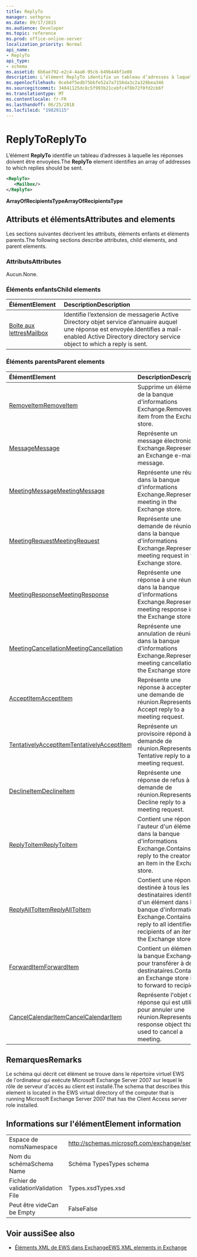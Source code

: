 ```yaml
---
title: ReplyTo
manager: sethgros
ms.date: 09/17/2015
ms.audience: Developer
ms.topic: reference
ms.prod: office-online-server
localization_priority: Normal
api_name:
- ReplyTo
api_type:
- schema
ms.assetid: 6b6ae792-e2c4-4aa0-95cb-b49b446f1e08
description: L’élément ReplyTo identifie un tableau d’adresses à laquelle les réponses doivent être envoyées.
ms.openlocfilehash: 0ceb4f5edb75bbfe52a7a7156da3c2a328bea346
ms.sourcegitcommit: 34041125dc8c5f993b21cebfc4f8b72f0fd2cb6f
ms.translationtype: MT
ms.contentlocale: fr-FR
ms.lasthandoff: 06/25/2018
ms.locfileid: "19829115"
---
```

# <a name="replyto"></a><span data-ttu-id="717a8-103">ReplyTo</span><span class="sxs-lookup"><span data-stu-id="717a8-103">ReplyTo</span></span>

<span data-ttu-id="717a8-104">L’élément **ReplyTo** identifie un tableau d’adresses à laquelle les réponses doivent être envoyées.</span><span class="sxs-lookup"><span data-stu-id="717a8-104">The **ReplyTo** element identifies an array of addresses to which replies should be sent.</span></span> 
  
```xml
<ReplyTo>
   <Mailbox/>
</ReplyTo>
```

 <span data-ttu-id="717a8-105">**ArrayOfRecipientsType**</span><span class="sxs-lookup"><span data-stu-id="717a8-105">**ArrayOfRecipientsType**</span></span>
## <a name="attributes-and-elements"></a><span data-ttu-id="717a8-106">Attributs et éléments</span><span class="sxs-lookup"><span data-stu-id="717a8-106">Attributes and elements</span></span>

<span data-ttu-id="717a8-107">Les sections suivantes décrivent les attributs, éléments enfants et éléments parents.</span><span class="sxs-lookup"><span data-stu-id="717a8-107">The following sections describe attributes, child elements, and parent elements.</span></span>
  
### <a name="attributes"></a><span data-ttu-id="717a8-108">Attributs</span><span class="sxs-lookup"><span data-stu-id="717a8-108">Attributes</span></span>

<span data-ttu-id="717a8-109">Aucun.</span><span class="sxs-lookup"><span data-stu-id="717a8-109">None.</span></span>
  
### <a name="child-elements"></a><span data-ttu-id="717a8-110">Éléments enfants</span><span class="sxs-lookup"><span data-stu-id="717a8-110">Child elements</span></span>

|<span data-ttu-id="717a8-111">**Élément**</span><span class="sxs-lookup"><span data-stu-id="717a8-111">**Element**</span></span>|<span data-ttu-id="717a8-112">**Description**</span><span class="sxs-lookup"><span data-stu-id="717a8-112">**Description**</span></span>|
|:-----|:-----|
|[<span data-ttu-id="717a8-113">Boîte aux lettres</span><span class="sxs-lookup"><span data-stu-id="717a8-113">Mailbox</span></span>](mailbox.md) <br/> |<span data-ttu-id="717a8-114">Identifie l’extension de messagerie Active Directory objet service d’annuaire auquel une réponse est envoyée.</span><span class="sxs-lookup"><span data-stu-id="717a8-114">Identifies a mail-enabled Active Directory directory service object to which a reply is sent.</span></span>  <br/> |
   
### <a name="parent-elements"></a><span data-ttu-id="717a8-115">Éléments parents</span><span class="sxs-lookup"><span data-stu-id="717a8-115">Parent elements</span></span>

|<span data-ttu-id="717a8-116">**Élément**</span><span class="sxs-lookup"><span data-stu-id="717a8-116">**Element**</span></span>|<span data-ttu-id="717a8-117">**Description**</span><span class="sxs-lookup"><span data-stu-id="717a8-117">**Description**</span></span>|
|:-----|:-----|
|[<span data-ttu-id="717a8-118">RemoveItem</span><span class="sxs-lookup"><span data-stu-id="717a8-118">RemoveItem</span></span>](removeitem.md) <br/> |<span data-ttu-id="717a8-119">Supprime un élément de la banque d'informations Exchange.</span><span class="sxs-lookup"><span data-stu-id="717a8-119">Removes an item from the Exchange store.</span></span>  <br/> |
|[<span data-ttu-id="717a8-120">Message</span><span class="sxs-lookup"><span data-stu-id="717a8-120">Message</span></span>](message-ex15websvcsotherref.md) <br/> |<span data-ttu-id="717a8-121">Représente un message électronique Exchange.</span><span class="sxs-lookup"><span data-stu-id="717a8-121">Represents an Exchange e-mail message.</span></span>  <br/> |
|[<span data-ttu-id="717a8-122">MeetingMessage</span><span class="sxs-lookup"><span data-stu-id="717a8-122">MeetingMessage</span></span>](meetingmessage.md) <br/> |<span data-ttu-id="717a8-123">Représente une réunion dans la banque d'informations Exchange.</span><span class="sxs-lookup"><span data-stu-id="717a8-123">Represents a meeting in the Exchange store.</span></span>  <br/> |
|[<span data-ttu-id="717a8-124">MeetingRequest</span><span class="sxs-lookup"><span data-stu-id="717a8-124">MeetingRequest</span></span>](meetingrequest.md) <br/> |<span data-ttu-id="717a8-125">Représente une demande de réunion dans la banque d'informations Exchange.</span><span class="sxs-lookup"><span data-stu-id="717a8-125">Represents a meeting request in the Exchange store.</span></span>  <br/> |
|[<span data-ttu-id="717a8-126">MeetingResponse</span><span class="sxs-lookup"><span data-stu-id="717a8-126">MeetingResponse</span></span>](meetingresponse.md) <br/> |<span data-ttu-id="717a8-127">Représente une réponse à une réunion dans la banque d'informations Exchange.</span><span class="sxs-lookup"><span data-stu-id="717a8-127">Represents a meeting response in the Exchange store.</span></span>  <br/> |
|[<span data-ttu-id="717a8-128">MeetingCancellation</span><span class="sxs-lookup"><span data-stu-id="717a8-128">MeetingCancellation</span></span>](meetingcancellation.md) <br/> |<span data-ttu-id="717a8-129">Représente une annulation de réunion dans la banque d'informations Exchange.</span><span class="sxs-lookup"><span data-stu-id="717a8-129">Represents a meeting cancellation in the Exchange store.</span></span>  <br/> |
|[<span data-ttu-id="717a8-130">AcceptItem</span><span class="sxs-lookup"><span data-stu-id="717a8-130">AcceptItem</span></span>](acceptitem.md) <br/> |<span data-ttu-id="717a8-131">Représente une réponse à accepter à une demande de réunion.</span><span class="sxs-lookup"><span data-stu-id="717a8-131">Represents an Accept reply to a meeting request.</span></span>  <br/> |
|[<span data-ttu-id="717a8-132">TentativelyAcceptItem</span><span class="sxs-lookup"><span data-stu-id="717a8-132">TentativelyAcceptItem</span></span>](tentativelyacceptitem.md) <br/> |<span data-ttu-id="717a8-133">Représente un provisoire répond à une demande de réunion.</span><span class="sxs-lookup"><span data-stu-id="717a8-133">Represents a Tentative reply to a meeting request.</span></span>  <br/> |
|[<span data-ttu-id="717a8-134">DeclineItem</span><span class="sxs-lookup"><span data-stu-id="717a8-134">DeclineItem</span></span>](declineitem.md) <br/> |<span data-ttu-id="717a8-135">Représente une réponse de refus à une demande de réunion.</span><span class="sxs-lookup"><span data-stu-id="717a8-135">Represents a Decline reply to a meeting request.</span></span>  <br/> |
|[<span data-ttu-id="717a8-136">ReplyToItem</span><span class="sxs-lookup"><span data-stu-id="717a8-136">ReplyToItem</span></span>](replytoitem.md) <br/> |<span data-ttu-id="717a8-137">Contient une réponse à l'auteur d'un élément dans la banque d'informations Exchange.</span><span class="sxs-lookup"><span data-stu-id="717a8-137">Contains a reply to the creator of an item in the Exchange store.</span></span>  <br/> |
|[<span data-ttu-id="717a8-138">ReplyAllToItem</span><span class="sxs-lookup"><span data-stu-id="717a8-138">ReplyAllToItem</span></span>](replyalltoitem.md) <br/> |<span data-ttu-id="717a8-139">Contient une réponse destinée à tous les destinataires identifiés d'un élément dans la banque d'informations Exchange.</span><span class="sxs-lookup"><span data-stu-id="717a8-139">Contains a reply to all identified recipients of an item in the Exchange store.</span></span>  <br/> |
|[<span data-ttu-id="717a8-140">ForwardItem</span><span class="sxs-lookup"><span data-stu-id="717a8-140">ForwardItem</span></span>](forwarditem.md) <br/> |<span data-ttu-id="717a8-141">Contient un élément de la banque Exchange pour transférer à des destinataires.</span><span class="sxs-lookup"><span data-stu-id="717a8-141">Contains an Exchange store item to forward to recipients.</span></span>  <br/> |
|[<span data-ttu-id="717a8-142">CancelCalendarItem</span><span class="sxs-lookup"><span data-stu-id="717a8-142">CancelCalendarItem</span></span>](cancelcalendaritem.md) <br/> |<span data-ttu-id="717a8-143">Représente l'objet de réponse qui est utilisé pour annuler une réunion.</span><span class="sxs-lookup"><span data-stu-id="717a8-143">Represents the response object that is used to cancel a meeting.</span></span>  <br/> |
   
## <a name="remarks"></a><span data-ttu-id="717a8-144">Remarques</span><span class="sxs-lookup"><span data-stu-id="717a8-144">Remarks</span></span>

<span data-ttu-id="717a8-145">Le schéma qui décrit cet élément se trouve dans le répertoire virtuel EWS de l'ordinateur qui exécute Microsoft Exchange Server 2007 sur lequel le rôle de serveur d'accès au client est installé.</span><span class="sxs-lookup"><span data-stu-id="717a8-145">The schema that describes this element is located in the EWS virtual directory of the computer that is running Microsoft Exchange Server 2007 that has the Client Access server role installed.</span></span>
  
## <a name="element-information"></a><span data-ttu-id="717a8-146">Informations sur l'élément</span><span class="sxs-lookup"><span data-stu-id="717a8-146">Element information</span></span>

|||
|:-----|:-----|
|<span data-ttu-id="717a8-147">Espace de noms</span><span class="sxs-lookup"><span data-stu-id="717a8-147">Namespace</span></span>  <br/> |http://schemas.microsoft.com/exchange/services/2006/types  <br/> |
|<span data-ttu-id="717a8-148">Nom du schéma</span><span class="sxs-lookup"><span data-stu-id="717a8-148">Schema Name</span></span>  <br/> |<span data-ttu-id="717a8-149">Schéma Types</span><span class="sxs-lookup"><span data-stu-id="717a8-149">Types schema</span></span>  <br/> |
|<span data-ttu-id="717a8-150">Fichier de validation</span><span class="sxs-lookup"><span data-stu-id="717a8-150">Validation File</span></span>  <br/> |<span data-ttu-id="717a8-151">Types.xsd</span><span class="sxs-lookup"><span data-stu-id="717a8-151">Types.xsd</span></span>  <br/> |
|<span data-ttu-id="717a8-152">Peut être vide</span><span class="sxs-lookup"><span data-stu-id="717a8-152">Can be Empty</span></span>  <br/> |<span data-ttu-id="717a8-153">False</span><span class="sxs-lookup"><span data-stu-id="717a8-153">False</span></span>  <br/> |
   
## <a name="see-also"></a><span data-ttu-id="717a8-154">Voir aussi</span><span class="sxs-lookup"><span data-stu-id="717a8-154">See also</span></span>



- [<span data-ttu-id="717a8-155">Éléments XML de EWS dans Exchange</span><span class="sxs-lookup"><span data-stu-id="717a8-155">EWS XML elements in Exchange</span></span>](ews-xml-elements-in-exchange.md)

